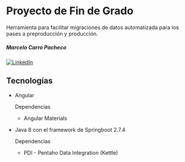 # Proyecto de Fin de Grado
Herramienta para facilitar migraciones de datos automatizada para los pases a 
preproducción y producción.

##### Marcelo Carro Pacheco
[![LinkedIn](https://img.shields.io/badge/LinkedIn-%230077B5.svg?logo=linkedin&logoColor=white)](https://www.linkedin.com/in/marcelo-c-658505210)

## Tecnologías
- Angular
	
	Dependencias
	- Angular Materials 

- Java 8 con el framework de Springboot 2.7.4
	
	Dependencias
	- PDI - Pentaho Data Integration (Kettle)

